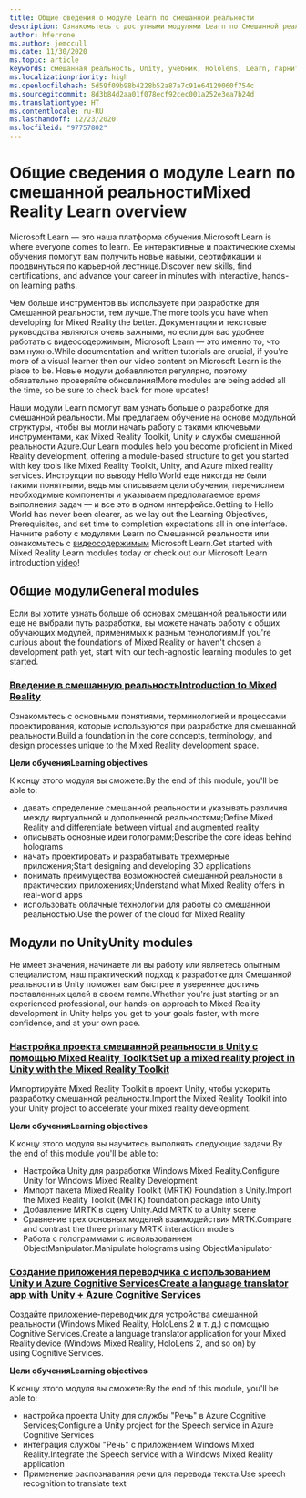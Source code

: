 ```yaml
---
title: Общие сведения о модуле Learn по смешанной реальности
description: Ознакомьтесь с доступными модулями Learn по Смешанной реальности.
author: hferrone
ms.author: jemccull
ms.date: 11/30/2020
ms.topic: article
keywords: смешанная реальность, Unity, учебник, Hololens, Learn, гарнитура смешанной реальности, гарнитура Windows Mixed Reality, гарнитура виртуальной реальности, что такое виртуальная реальность, что такое дополненная реальность, MRTK, Mixed Reality Toolkit, перевод с одного языка на другой, Azure, Azure Cognitive Services, Microsoft Learn
ms.localizationpriority: high
ms.openlocfilehash: 5d59f09b98b4228b52a87a7c91e64129060f754c
ms.sourcegitcommit: 8d3b84d2aa01f078ecf92cec001a252e3ea7b24d
ms.translationtype: HT
ms.contentlocale: ru-RU
ms.lasthandoff: 12/23/2020
ms.locfileid: "97757802"
---
```

# <a name="mixed-reality-learn-overview"></a><span data-ttu-id="cebe7-104">Общие сведения о модуле Learn по смешанной реальности</span><span class="sxs-lookup"><span data-stu-id="cebe7-104">Mixed Reality Learn overview</span></span>

<span data-ttu-id="cebe7-105">Microsoft Learn — это наша платформа обучения.</span><span class="sxs-lookup"><span data-stu-id="cebe7-105">Microsoft Learn is where everyone comes to learn.</span></span> <span data-ttu-id="cebe7-106">Ее интерактивные и практические схемы обучения помогут вам получить новые навыки, сертификации и продвинуться по карьерной лестнице.</span><span class="sxs-lookup"><span data-stu-id="cebe7-106">Discover new skills, find certifications, and advance your career in minutes with interactive, hands-on learning paths.</span></span> 

<span data-ttu-id="cebe7-107">Чем больше инструментов вы используете при разработке для Смешанной реальности, тем лучше.</span><span class="sxs-lookup"><span data-stu-id="cebe7-107">The more tools you have when developing for Mixed Reality the better.</span></span> <span data-ttu-id="cebe7-108">Документация и текстовые руководства являются очень важными, но если для вас удобнее работать с видеосодержимым, Microsoft Learn — это именно то, что вам нужно.</span><span class="sxs-lookup"><span data-stu-id="cebe7-108">While documentation and written tutorials are crucial, if you're more of a visual learner then our video content on Microsoft Learn is the place to be.</span></span> <span data-ttu-id="cebe7-109">Новые модули добавляются регулярно, поэтому обязательно проверяйте обновления!</span><span class="sxs-lookup"><span data-stu-id="cebe7-109">More modules are being added all the time, so be sure to check back for more updates!</span></span>

<span data-ttu-id="cebe7-110">Наши модули Learn помогут вам узнать больше о разработке для смешанной реальности. Мы предлагаем обучение на основе модульной структуры, чтобы вы могли начать работу с такими ключевыми инструментами, как Mixed Reality Toolkit, Unity и службы смешанной реальности Azure.</span><span class="sxs-lookup"><span data-stu-id="cebe7-110">Our Learn modules help you become proficient in Mixed Reality development, offering a module-based structure to get you started with key tools like Mixed Reality Toolkit, Unity, and Azure mixed reality services.</span></span> <span data-ttu-id="cebe7-111">Инструкции по выводу Hello World еще никогда не были такими понятными, ведь мы описываем цели обучения, перечисляем необходимые компоненты и указываем предполагаемое время выполнения задач — и все это в одном интерфейсе.</span><span class="sxs-lookup"><span data-stu-id="cebe7-111">Getting to Hello World has never been clearer, as we lay out the Learning Objectives, Prerequisites, and set time to completion expectations all in one interface.</span></span> <span data-ttu-id="cebe7-112">Начните работу с модулями Learn по Смешанной реальности или ознакомьтесь с [видеосодержимым](https://channel9.msdn.com/Blogs/One-Dev-Minute/What-is-Microsoft-Learn) Microsoft Learn.</span><span class="sxs-lookup"><span data-stu-id="cebe7-112">Get started with Mixed Reality Learn modules today or check out our Microsoft Learn introduction [video](https://channel9.msdn.com/Blogs/One-Dev-Minute/What-is-Microsoft-Learn)!</span></span>

## <a name="general-modules"></a><span data-ttu-id="cebe7-113">Общие модули</span><span class="sxs-lookup"><span data-stu-id="cebe7-113">General modules</span></span>

<span data-ttu-id="cebe7-114">Если вы хотите узнать больше об основах смешанной реальности или еще не выбрали путь разработки, вы можете начать работу с общих обучающих модулей, применимых к разным технологиям.</span><span class="sxs-lookup"><span data-stu-id="cebe7-114">If you're curious about the foundations of Mixed Reality or haven't chosen a development path yet, start with our tech-agnostic learning modules to get started.</span></span>

### <a name="introduction-to-mixed-reality"></a>[<span data-ttu-id="cebe7-115">Введение в смешанную реальность</span><span class="sxs-lookup"><span data-stu-id="cebe7-115">Introduction to Mixed Reality</span></span>](https://docs.microsoft.com/learn/modules/intro-to-mixed-reality/)

<span data-ttu-id="cebe7-116">Ознакомьтесь с основными понятиями, терминологией и процессами проектирования, которые используются при разработке для смешанной реальности.</span><span class="sxs-lookup"><span data-stu-id="cebe7-116">Build a foundation in the core concepts, terminology, and design processes unique to the Mixed Reality development space.</span></span>

<span data-ttu-id="cebe7-117">**Цели обучения**</span><span class="sxs-lookup"><span data-stu-id="cebe7-117">**Learning objectives**</span></span>

<span data-ttu-id="cebe7-118">К концу этого модуля вы сможете:</span><span class="sxs-lookup"><span data-stu-id="cebe7-118">By the end of this module, you'll be able to:</span></span>

* <span data-ttu-id="cebe7-119">давать определение смешанной реальности и указывать различия между виртуальной и дополненной реальностями;</span><span class="sxs-lookup"><span data-stu-id="cebe7-119">Define Mixed Reality and differentiate between virtual and augmented reality</span></span>
* <span data-ttu-id="cebe7-120">описывать основные идеи голограмм;</span><span class="sxs-lookup"><span data-stu-id="cebe7-120">Describe the core ideas behind holograms</span></span>
* <span data-ttu-id="cebe7-121">начать проектировать и разрабатывать трехмерные приложения;</span><span class="sxs-lookup"><span data-stu-id="cebe7-121">Start designing and developing 3D applications</span></span>
* <span data-ttu-id="cebe7-122">понимать преимущества возможностей смешанной реальности в практических приложениях;</span><span class="sxs-lookup"><span data-stu-id="cebe7-122">Understand what Mixed Reality offers in real-world apps</span></span>
* <span data-ttu-id="cebe7-123">использовать облачные технологии для работы со смешанной реальностью.</span><span class="sxs-lookup"><span data-stu-id="cebe7-123">Use the power of the cloud for Mixed Reality</span></span>

## <a name="unity-modules"></a><span data-ttu-id="cebe7-124">Модули по Unity</span><span class="sxs-lookup"><span data-stu-id="cebe7-124">Unity modules</span></span>

<span data-ttu-id="cebe7-125">Не имеет значения, начинаете ли вы работу или являетесь опытным специалистом, наш практический подход к разработке для Смешанной реальности в Unity поможет вам быстрее и увереннее достичь поставленных целей в своем темпе.</span><span class="sxs-lookup"><span data-stu-id="cebe7-125">Whether you're just starting or an experienced professional, our hands-on approach to Mixed Reality development in Unity helps you get to your goals faster, with more confidence, and at your own pace.</span></span>

### <a name="set-up-a-mixed-reality-project-in-unity-with-the-mixed-reality-toolkit"></a>[<span data-ttu-id="cebe7-126">Настройка проекта смешанной реальности в Unity с помощью Mixed Reality Toolkit</span><span class="sxs-lookup"><span data-stu-id="cebe7-126">Set up a mixed reality project in Unity with the Mixed Reality Toolkit</span></span>](https://docs.microsoft.com/learn/modules/mixed-reality-toolkit-project-unity/)

<span data-ttu-id="cebe7-127">Импортируйте Mixed Reality Toolkit в проект Unity, чтобы ускорить разработку смешанной реальности.</span><span class="sxs-lookup"><span data-stu-id="cebe7-127">Import the Mixed Reality Toolkit into your Unity project to accelerate your mixed reality development.</span></span>

<span data-ttu-id="cebe7-128">**Цели обучения**</span><span class="sxs-lookup"><span data-stu-id="cebe7-128">**Learning objectives**</span></span>

<span data-ttu-id="cebe7-129">К концу этого модуля вы научитесь выполнять следующие задачи.</span><span class="sxs-lookup"><span data-stu-id="cebe7-129">By the end of this module you'll be able to:</span></span>

* <span data-ttu-id="cebe7-130">Настройка Unity для разработки Windows Mixed Reality.</span><span class="sxs-lookup"><span data-stu-id="cebe7-130">Configure Unity for Windows Mixed Reality Development</span></span>
* <span data-ttu-id="cebe7-131">Импорт пакета Mixed Reality Toolkit (MRTK) Foundation в Unity.</span><span class="sxs-lookup"><span data-stu-id="cebe7-131">Import the Mixed Reality Toolkit (MRTK) foundation package into Unity</span></span>
* <span data-ttu-id="cebe7-132">Добавление MRTK в сцену Unity.</span><span class="sxs-lookup"><span data-stu-id="cebe7-132">Add MRTK to a Unity scene</span></span>
* <span data-ttu-id="cebe7-133">Сравнение трех основных моделей взаимодействия MRTK.</span><span class="sxs-lookup"><span data-stu-id="cebe7-133">Compare and contrast the three primary MRTK interaction models</span></span>
* <span data-ttu-id="cebe7-134">Работа с голограммами с использованием ObjectManipulator.</span><span class="sxs-lookup"><span data-stu-id="cebe7-134">Manipulate holograms using ObjectManipulator</span></span>

### <a name="create-a-language-translator-app-with-unity--azure-cognitive-services"></a>[<span data-ttu-id="cebe7-135">Создание приложения переводчика с использованием Unity и Azure Cognitive Services</span><span class="sxs-lookup"><span data-stu-id="cebe7-135">Create a language translator app with Unity + Azure Cognitive Services</span></span>](https://docs.microsoft.com/learn/modules/create-language-translator-mixed-reality-application-unity-azure-cognitive-services/)

<span data-ttu-id="cebe7-136">Создайте приложение-переводчик для устройства смешанной реальности (Windows Mixed Reality, HoloLens 2 и т. д.) с помощью Cognitive Services.</span><span class="sxs-lookup"><span data-stu-id="cebe7-136">Create a language translator application for your Mixed Reality device (Windows Mixed Reality, HoloLens 2, and so on) by using Cognitive Services.</span></span>

<span data-ttu-id="cebe7-137">**Цели обучения**</span><span class="sxs-lookup"><span data-stu-id="cebe7-137">**Learning objectives**</span></span>

<span data-ttu-id="cebe7-138">К концу этого модуля вы сможете:</span><span class="sxs-lookup"><span data-stu-id="cebe7-138">By the end of this module, you'll be able to:</span></span>

* <span data-ttu-id="cebe7-139">настройка проекта Unity для службы "Речь" в Azure Cognitive Services;</span><span class="sxs-lookup"><span data-stu-id="cebe7-139">Configure a Unity project for the Speech service in Azure Cognitive Services</span></span>
* <span data-ttu-id="cebe7-140">интеграция службы "Речь" с приложением Windows Mixed Reality.</span><span class="sxs-lookup"><span data-stu-id="cebe7-140">Integrate the Speech service with a Windows Mixed Reality application</span></span>
* <span data-ttu-id="cebe7-141">Применение распознавания речи для перевода текста.</span><span class="sxs-lookup"><span data-stu-id="cebe7-141">Use speech recognition to translate text</span></span>
